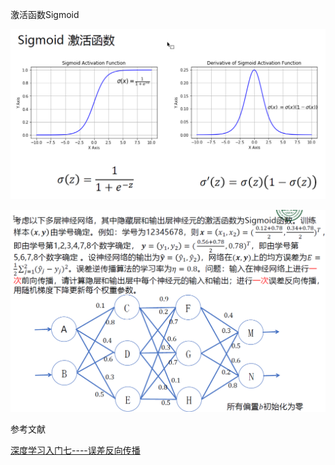激活函数Sigmoid

![Sigmoid](pic/Sigmoid.png)

![hw2](pic/hw2.png)

参考文献

[深度学习入门七----误差反向传播](https://zhuanlan.zhihu.com/p/460958719)
